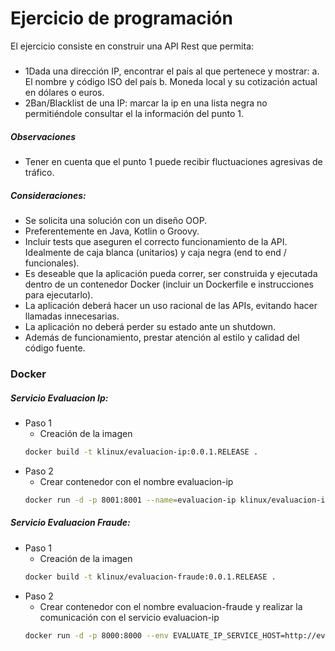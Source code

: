 # Ejercicio de programación
El ejercicio consiste en construir una API Rest que permita: 
##### 
- 1Dada una dirección IP, encontrar el país al que pertenece y mostrar: a. El nombre y código ISO del país b. Moneda local y su cotización actual en dólares o euros. 
- 2Ban/Blacklist de una IP: marcar la ip en una lista negra no permitiéndole consultar el la información del punto 1.  

##### Observaciones
- Tener en cuenta que el punto 1 puede recibir fluctuaciones agresivas de tráfico.

##### Consideraciones:
- Se solicita una solución con un diseño OOP.
- Preferentemente en Java, Kotlin o Groovy.
- Incluir tests que aseguren el correcto funcionamiento de la API. Idealmente de caja blanca (unitarios) y caja negra (end to end / funcionales).
- Es deseable que la aplicación pueda correr, ser construida y ejecutada dentro de un contenedor Docker (incluir un Dockerfile e instrucciones para ejecutarlo).
- La aplicación deberá hacer un uso racional de las APIs, evitando hacer llamadas innecesarias.
- La aplicación no deberá perder su estado ante un shutdown.
- Además de funcionamiento, prestar atención al estilo y calidad del código fuente.

### Docker
##### Servicio Evaluacion Ip:
* Paso 1
    - Creación de la imagen
    ```sh
    docker build -t klinux/evaluacion-ip:0.0.1.RELEASE . 
    ```
* Paso 2 
    - Crear contenedor con el nombre evaluacion-ip
    ```sh
    docker run -d -p 8001:8001 --name=evaluacion-ip klinux/evaluacion-ip:0.0.1.RELEASE
    ```
##### Servicio Evaluacion Fraude:
* Paso 1
    - Creación de la imagen
    ```sh
    docker build -t klinux/evaluacion-fraude:0.0.1.RELEASE . 
    ```
* Paso 2 
    - Crear contenedor con el nombre evaluacion-fraude y realizar la comunicación con el servicio evaluacion-ip
    ```sh
    docker run -d -p 8000:8000 --env EVALUATE_IP_SERVICE_HOST=http://evaluacion-ip --name=evaluacion-fraude --link evaluacion-ip klinux/evaluacion-fraude:0.0.1.RELEASE
    ```
